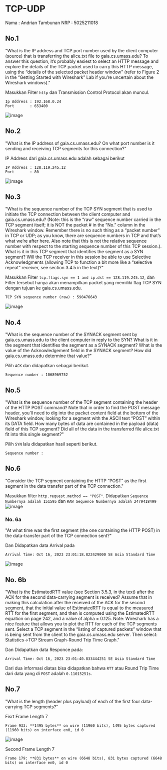 
# TCP-UDP

Nama : Andrian Tambunan
NRP : 5025211018

## No.1
"What is the IP address and TCP port number used by the client computer (source) that is transferring the alice.txt file to gaia.cs.umass.edu? To answer this question, it’s probably easiest to select an HTTP message and explore the details of the TCP packet used to carry this HTTP message, using the “details of the selected packet header window” (refer to Figure 2 in the “Getting Started with Wireshark” Lab if you’re uncertain about the Wireshark windows)."

Masukkan Filter `http` dan Transmission Control Protocol akan muncul.
```
Ip Address : 192.168.0.24
Port       : 653400
```
![image](https://github.com/AndrianTambunan/TCP-UDP/assets/100081922/47b2b37b-53c5-4d4f-851a-92d188dd019c)

## No.2
"What is the IP address of gaia.cs.umass.edu? On what port number is it sending and receiving TCP segments for this connection?"

IP Address dari gaia.cs.umass.edu adalah sebagai berikut
```
IP Address : 128.119.245.12
Port       : 80
```
![image](https://github.com/AndrianTambunan/TCP-UDP/assets/100081922/8d0b9a98-e7b4-4f9d-b10d-fd4efad8027c)

## No.3
"What is the sequence number of the TCP SYN segment that is used to initiate the TCP connection between the client computer and gaia.cs.umass.edu? (Note: this is the “raw” sequence number carried in the TCP segment itself; it is NOT the packet # in the “No.” column in the Wireshark window. Remember there is no such thing as a “packet number” in TCP or UDP; as you know, there are sequence numbers in TCP and that’s what we’re after here. Also note that this is not the relative sequence number with respect to the starting sequence number of this TCP session.). What is it in this TCP segment that identifies the segment as a SYN segment? Will the TCP receiver in this session be able to use Selective Acknowledgments (allowing TCP to function a bit more like a “selective repeat” receiver, see section 3.4.5 in the text)?"

Masukkan Filter `tcp.flags.syn == 1 and ip.dst == 128.119.245.12`, dan Filter tersebut hanya akan menampilkan packet yang memiliki flag TCP SYN dengan tujuan ke gaia.cs.umass.edu.

```
TCP SYN sequence number (raw) : 590476643
```
![image](https://github.com/AndrianTambunan/TCP-UDP/assets/100081922/93cff38e-6215-430b-a2e9-9a2672400985)

## No.4
"What is the sequence number of the SYNACK segment sent by gaia.cs.umass.edu to the client computer in reply to the SYN? What is it in the segment that identifies the segment as a SYNACK segment? What is the value of the Acknowledgement field in the SYNACK segment? How did gaia.cs.umass.edu determine that value?"

Pilih `ACK` dan didapatkan sebagai berikut.

```
Sequence number : 1068969752
```
## No.5
"What is the sequence number of the TCP segment containing the header of the HTTP POST command? Note that in order to find the POST message header, you’ll need to dig into the packet content field at the bottom of the Wireshark window, looking for a segment with the ASCII text “POST” within its DATA field. How many bytes of data are contained in the payload (data) field of this TCP segment? Did all of the data in the transferred file alice.txt fit into this single segment?"

Pilih `SYN` lalu didapatkan hasil seperti berikut.

```
Sequence number : 
```
## No.6
"Consider the TCP segment containing the HTTP “POST” as the first segment in the data transfer part of the TCP connection."

Masukkan filter `http.request.method == "POST"`.
Didapatkan `Sequence Numbernya adalah 151595` dan `RAW Sequence Numbernya adalah 2479418499`
![image](https://github.com/AndrianTambunan/TCP-UDP/assets/100081922/6597a5e6-bd31-477e-bae2-93f0fba0a744)

### No. 6a
"At what time was the first segment (the one containing the HTTP POST) in the data-transfer part of the TCP connection sent?"

Dan Didapatkan data Arrival pada
```
Arrival Time: Oct 16, 2023 23:01:18.822429000 SE Asia Standard Time
```
![image](https://github.com/AndrianTambunan/TCP-UDP/assets/100081922/cb0e0377-8bfb-447f-8720-506ad9e0683a)

## No. 6b
"What is the EstimatedRTT value (see Section 3.5.3, in the text) after the ACK for the second data-carrying segment is received? Assume that in making this calculation after the received of the ACK for the second segment, that the initial value of EstimatedRTT is equal to the measured RTT for the first segment, and then is computed using the EstimatedRTT equation on page 242, and a value of alpha = 0.125. Note: Wireshark has a nice feature that allows you to plot the RTT for each of the TCP segments sent. Select a TCP segment in the “listing of captured packets” window that is being sent from the client to the gaia.cs.umass.edu server. Then select: Statistics->TCP Stream Graph-Round Trip Time Graph."

Dan Didapatkan data Responce pada:
```
Arrival Time: Oct 16, 2023 23:01:40.833444251 SE Asia Standard Time
```
Dari dua informasi diatas bisa didapatkan bahwa `RTT` atau Round Trip Time dari data yang di `POST` adalah `0.11015251s`.

## No.7
"What is the length (header plus payload) of each of the first four data-carrying TCP segments?"

Fisrt Frame Length 7
```
Frame 933: **1495 bytes** on wire (11960 bits), 1495 bytes captured (11960 bits) on interface en0, id 0
```
![image](https://github.com/AndrianTambunan/TCP-UDP/assets/100081922/430509bb-ce7c-4aaa-8f54-71d683cb7817)

Second Frame Length 7
```
Frame 179: **831 bytes** on wire (6648 bits), 831 bytes captured (6648 bits) on interface en0, id 0
```
